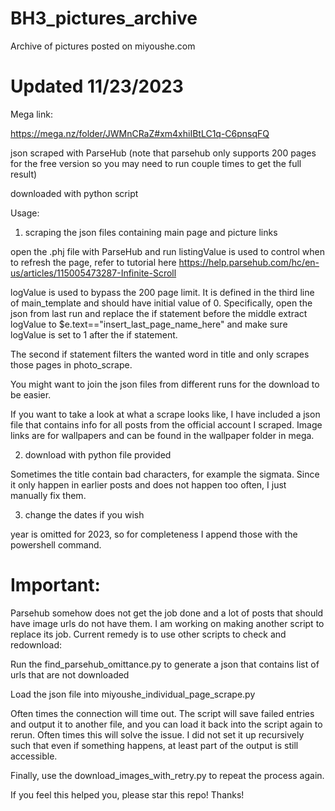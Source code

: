 # BH3_pictures_archive
Archive of pictures posted on miyoushe.com
# Updated 11/23/2023
Mega link:

https://mega.nz/folder/JWMnCRaZ#xm4xhiIBtLC1q-C6pnsqFQ

json scraped with ParseHub (note that parsehub only supports 200 pages for the free version so you may need to run couple times to get the full result)

downloaded with python script

Usage:

1) scraping the json files containing main page and picture links

open the .phj file with ParseHub and run
listingValue is used to control when to refresh the page, refer to tutorial here 
https://help.parsehub.com/hc/en-us/articles/115005473287-Infinite-Scroll

logValue is used to bypass the 200 page limit. It is defined in the third line of main_template and should have initial value of 0. Specifically, open the json from last run and replace the if statement before the middle extract logValue to $e.text=="insert_last_page_name_here" and make sure logValue is set to 1 after the if statement.

The second if statement filters the wanted word in title and only scrapes those pages in photo_scrape.

You might want to join the json files from different runs for the download to be easier.

If you want to take a look at what a scrape looks like, I have included a json file that contains info for all posts from the official account I scraped. Image links are for wallpapers and can be found in the wallpaper folder in mega. 

2) download with python file provided

Sometimes the title contain bad characters, for example the sigmata. Since it only happen in earlier posts and does not happen too often, I just manually fix them.

3) change the dates if you wish

year is omitted for 2023, so for completeness I append those with the powershell command.

# Important: 

Parsehub somehow does not get the job done and a lot of posts that should have image urls do not have them. I am working on making another script to replace its job. Current remedy is to use other scripts to check and redownload:

Run the find_parsehub_omittance.py to generate a json that contains list of urls that are not downloaded

Load the json file into miyoushe_individual_page_scrape.py

Often times the connection will time out. The script will save failed entries and output it to another file, and you can load it back into the script again to rerun. Often times this will solve the issue. I did not set it up recursively such that even if something happens, at least part of the output is still accessible.

Finally, use the download_images_with_retry.py to repeat the process again.

If you feel this helped you, please star this repo! Thanks!
